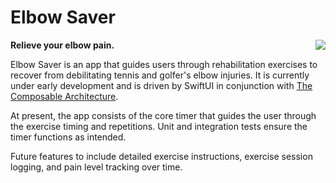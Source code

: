 # Elbow Saver
**Relieve your elbow pain.**
<img src = "https://user-images.githubusercontent.com/62192491/134621278-e0886eff-6713-43a6-a7b3-73e7222231e1.gif" align = "right">

Elbow Saver is an app that guides users through rehabilitation exercises to recover from debilitating tennis and golfer's elbow injuries. It is currently under early development and is driven by SwiftUI in conjunction with [The Composable Architecture](https://github.com/pointfreeco/swift-composable-architecture).

At present, the app consists of the core timer that guides the user through the exercise timing and repetitions. Unit and integration tests ensure the timer functions as intended. 

Future features to include detailed exercise instructions, exercise session logging, and pain level tracking over time.

